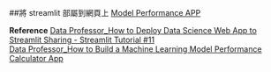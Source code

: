 ##將 streamlit 部屬到網頁上
[Model Performance APP](https://share.streamlit.io/alan0329/alan0329/main/Other/streamlit_deploy/streamlit_deploy_app.py)

**Reference**
[Data Professor_How to Deploy Data Science Web App to Streamlit Sharing - Streamlit Tutorial #11](https://www.youtube.com/watch?v=kXvmqg8hc70)  
[Data Professor_How to Build a Machine Learning Model Performance Calculator App](https://www.youtube.com/watch?v=Ge17mZe54dY&list=PLRwlRpYDDfLCCfZSL4Co9RChjO68a8Vc4&index=13)
